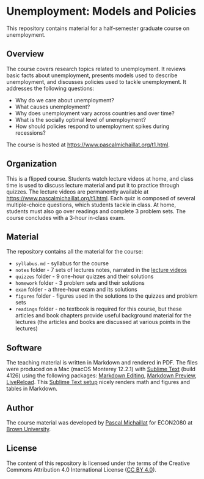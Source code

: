 # Unemployment: Models and Policies

This repository contains material for a half-semester graduate course on unemployment.

## Overview

The course covers research topics related to unemployment. It reviews basic facts about unemployment, presents models used to describe unemployment, and discusses policies used to tackle unemployment. It addresses the following questions: 

* Why do we care about unemployment?
* What causes unemployment? 
* Why does unemployment vary across countries and over time? 
* What is the socially optimal level of unemployment? 
* How should policies respond to unemployment spikes during recessions?

The course is hosted at https://www.pascalmichaillat.org/t1.html.

## Organization

This is a flipped course. Students watch lecture videos at home, and class time is used to discuss lecture material and put it to practice through quizzes. The lecture videos are permanently available at https://www.pascalmichaillat.org/t1.html. Each quiz is composed of several multiple-choice questions, which students tackle in class. At home, students must also go over readings and complete 3 problem sets. The course concludes with a 3-hour in-class exam.

## Material

The repository contains all the material for the course:

* `syllabus.md` - syllabus for the course
* `notes` folder - 7 sets of lectures notes, narrated in the [lecture videos](https://www.pascalmichaillat.org/t1.html)
* `quizzes` folder - 9 one-hour quizzes and their solutions
* `homework` folder - 3 problem sets and their solutions
* `exam` folder - a three-hour exam and its solutions
* `figures` folder - figures used in the solutions to the quizzes and problem sets
* `readings` folder - no textbook is required for this course, but these articles and book chapters provide useful background material for the lectures (the articles and books are discussed at various points in the lectures)

## Software

The teaching material is written in Markdown and rendered in PDF. The files were produced on a Mac (macOS Monterey 12.2.1) with [Sublime Text](https://www.sublimetext.com) (build 4126) using the following packages: [Markdown Editing](https://packagecontrol.io/packages/MarkdownEditing), [Markdown Preview](https://packagecontrol.io/packages/MarkdownPreview), [LiveReload](https://packagecontrol.io/packages/LiveReload). This [Sublime Text setup](https://rowannicholls.github.io/sublime_text/markdown.html) nicely renders math and figures and tables in Markdown.

## Author

The course material was developed by [Pascal Michaillat](https://www.pascalmichaillat.org/) for ECON2080 at [Brown University](https://www.brown.edu).

## License

The content of this repository is licensed under the terms of the Creative Commons Attribution 4.0 International License ([CC BY 4.0](http://creativecommons.org/licenses/by/4.0/)).
